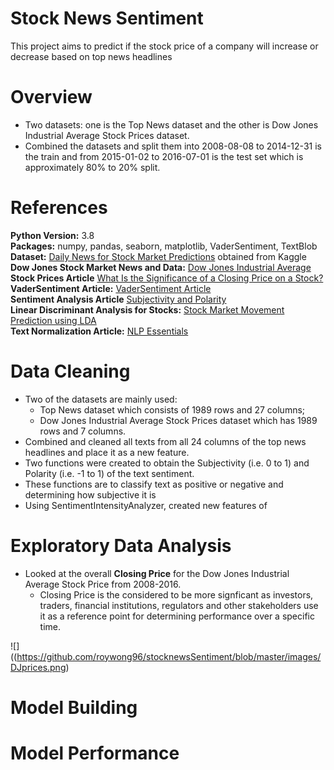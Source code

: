 # Stock News Sentiment
This project aims to predict if the stock price of a company will increase or decrease based on top news headlines

# Overview

- Two datasets: one is the Top News dataset and the other is Dow Jones Industrial Average Stock Prices dataset.
- Combined the datasets and split them into 2008-08-08 to 2014-12-31 is the train and from 2015-01-02 to 2016-07-01 is the test set which is approximately 80% to 20% split. 


# References

**Python Version:** 3.8</br>
**Packages:** numpy, pandas, seaborn, matplotlib, VaderSentiment, TextBlob</br>
**Dataset:** [Daily News for Stock Market Predictions](https://www.kaggle.com/aaron7sun/stocknews) obtained from Kaggle </br>
**Dow Jones Stock Market News and Data:** [Dow Jones Industrial Average](https://au.finance.yahoo.com/quote/%5EDJI?p=%5EDJI&.tsrc=fin-srch)</br>
**Stock Prices Article** [What Is the Significance of a Closing Price on a Stock?](https://finance.zacks.com/significance-closing-price-stock-3007.html)</br>
**VaderSentiment Article:** [VaderSentiment Article](https://towardsdatascience.com/sentimental-analysis-using-vader-a3415fef7664)</br>
**Sentiment Analysis Article** [Subjectivity and Polarity](https://www.analyticsvidhya.com/blog/2018/02/natural-language-processing-for-beginners-using-textblob/)</br>
**Linear Discriminant Analysis for Stocks:** [Stock Market Movement Prediction using LDA](https://ieeexplore.ieee.org/document/8441038)</br>
**Text Normalization Article:** [NLP Essentials](https://www.analyticsvidhya.com/blog/2019/08/how-to-remove-stopwords-text-normalization-nltk-spacy-gensim-python/)</br>



# Data Cleaning

- Two of the datasets are mainly used: </br>
  - Top News dataset which consists of 1989 rows and 27 columns;
  - Dow Jones Industrial Average Stock Prices dataset which has 1989 rows and 7 columns.
- Combined and cleaned all texts from all 24 columns of the top news headlines and place it as a new feature. 
- Two functions were created to obtain the Subjectivity (i.e. 0 to 1) and Polarity (i.e. -1 to 1) of the text sentiment.
- These functions are to classify text as positive or negative and determining how subjective it is
- Using SentimentIntensityAnalyzer, created new features of 


# Exploratory Data Analysis

- Looked at the overall **Closing Price** for the Dow Jones Industrial Average Stock Price from 2008-2016.</br>
  - Closing Price is the considered to be more signficant as investors, traders, financial institutions, regulators and other stakeholders use it as a reference point for determining performance over a specific time.
  
![]((https://github.com/roywong96/stocknewsSentiment/blob/master/images/DJprices.png)


# Model Building


# Model Performance



